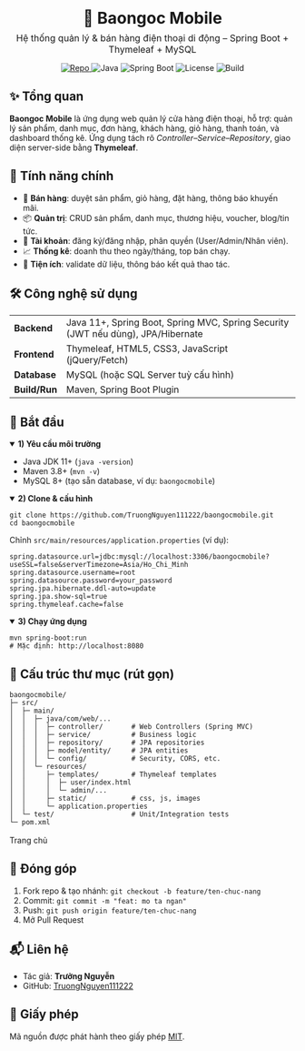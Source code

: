 <!-- README for baongocmobile (HTML) -->
<div align="center" style="margin-bottom:24px;">
  <h1 style="margin:0 0 8px;">📱 Baongoc Mobile</h1>
  <p style="font-size:16px; margin:0 0 12px;">
    Hệ thống quản lý & bán hàng điện thoại di động – Spring Boot + Thymeleaf + MySQL
  </p>

  <!-- Badges -->
  <p>
    <a href="https://github.com/TruongNguyen111222/baongocmobile">
      <img alt="Repo" src="https://img.shields.io/badge/GitHub-baongocmobile-24292e?logo=github&labelColor=181717&color=24292e">
    </a>
    <img alt="Java" src="https://img.shields.io/badge/Java-11%2B-red">
    <img alt="Spring Boot" src="https://img.shields.io/badge/Spring%20Boot-2.7%2B-6db33f">
    <img alt="License" src="https://img.shields.io/badge/License-MIT-informational">
    <img alt="Build" src="https://img.shields.io/badge/Build-Maven-1565c0">
  </p>
</div>

<!-- TÓM TẮT -->
<section style="margin: 16px 0;">
  <h2>✨ Tổng quan</h2>
  <p>
    <b>Baongoc Mobile</b> là ứng dụng web quản lý cửa hàng điện thoại, hỗ trợ:
    quản lý sản phẩm, danh mục, đơn hàng, khách hàng, giỏ hàng, thanh toán, và
    dashboard thống kê. Ứng dụng tách rõ <i>Controller–Service–Repository</i>,
    giao diện server-side bằng <b>Thymeleaf</b>.
  </p>
</section>

<!-- TÍNH NĂNG -->
<section style="margin: 16px 0;">
  <h2>🧩 Tính năng chính</h2>
  <ul>
    <li>🛒 <b>Bán hàng</b>: duyệt sản phẩm, giỏ hàng, đặt hàng, thông báo khuyến mãi.</li>
    <li>📦 <b>Quản trị</b>: CRUD sản phẩm, danh mục, thương hiệu, voucher, blog/tin tức.</li>
    <li>👤 <b>Tài khoản</b>: đăng ký/đăng nhập, phân quyền (User/Admin/Nhân viên).</li>
    <li>📈 <b>Thống kê</b>: doanh thu theo ngày/tháng, top bán chạy.</li>
    <li>🧰 <b>Tiện ích</b>: validate dữ liệu, thông báo kết quả thao tác.</li>
  </ul>
</section>

<!-- CÔNG NGHỆ -->
<section style="margin: 16px 0;">
  <h2>🛠️ Công nghệ sử dụng</h2>
  <table>
    <tr>
      <td><b>Backend</b></td>
      <td>Java 11+, Spring Boot, Spring MVC, Spring Security (JWT nếu dùng), JPA/Hibernate</td>
    </tr>
    <tr>
      <td><b>Frontend</b></td>
      <td>Thymeleaf, HTML5, CSS3, JavaScript (jQuery/Fetch)</td>
    </tr>
    <tr>
      <td><b>Database</b></td>
      <td>MySQL (hoặc SQL Server tuỳ cấu hình)</td>
    </tr>
    <tr>
      <td><b>Build/Run</b></td>
      <td>Maven, Spring Boot Plugin</td>
    </tr>
  </table>
</section>

<!-- BẮT ĐẦU -->
<section style="margin: 16px 0;">
  <h2>🚀 Bắt đầu</h2>
  <details open>
    <summary><b>1) Yêu cầu môi trường</b></summary>
    <ul>
      <li>Java JDK 11+ (<code>java -version</code>)</li>
      <li>Maven 3.8+ (<code>mvn -v</code>)</li>
      <li>MySQL 8+ (tạo sẵn database, ví dụ: <code>baongocmobile</code>)</li>
    </ul>
  </details>

  <details open>
    <summary><b>2) Clone & cấu hình</b></summary>
    <pre><code>git clone https://github.com/TruongNguyen111222/baongocmobile.git
cd baongocmobile
</code></pre>
    <p>Chỉnh <code>src/main/resources/application.properties</code> (ví dụ):</p>
    <pre><code>spring.datasource.url=jdbc:mysql://localhost:3306/baongocmobile?useSSL=false&amp;serverTimezone=Asia/Ho_Chi_Minh
spring.datasource.username=root
spring.datasource.password=your_password
spring.jpa.hibernate.ddl-auto=update
spring.jpa.show-sql=true
spring.thymeleaf.cache=false
</code></pre>
  </details>

  <details open>
    <summary><b>3) Chạy ứng dụng</b></summary>
    <pre><code>mvn spring-boot:run
# Mặc định: http://localhost:8080
</code></pre>
  </details>
</section>

<!-- CẤU TRÚC THƯ MỤC -->
<section style="margin: 16px 0;">
  <h2>📁 Cấu trúc thư mục (rút gọn)</h2>
  <pre><code>baongocmobile/
├─ src/
│  ├─ main/
│  │  ├─ java/com/web/...
│  │  │  ├─ controller/       # Web Controllers (Spring MVC)
│  │  │  ├─ service/          # Business logic
│  │  │  ├─ repository/       # JPA repositories
│  │  │  ├─ model/entity/     # JPA entities
│  │  │  └─ config/           # Security, CORS, etc.
│  │  └─ resources/
│  │     ├─ templates/        # Thymeleaf templates
│  │     │  ├─ user/index.html
│  │     │  └─ admin/...
│  │     ├─ static/           # css, js, images
│  │     └─ application.properties
│  └─ test/                   # Unit/Integration tests
└─ pom.xml
</code></pre>
</section>

<!-- ẢNH CHỤP -->
<section style="margin: 16px 0;">
 
  <p>
    Trang chủ
  </p>
</section>

<!-- GÓP Ý -->
<section style="margin: 16px 0;">
  <h2>🤝 Đóng góp</h2>
  <ol>
    <li>Fork repo & tạo nhánh: <code>git checkout -b feature/ten-chuc-nang</code></li>
    <li>Commit: <code>git commit -m "feat: mo ta ngan"</code></li>
    <li>Push: <code>git push origin feature/ten-chuc-nang</code></li>
    <li>Mở Pull Request</li>
  </ol>
</section>

<!-- LIÊN HỆ -->
<section style="margin: 16px 0;">
  <h2>📬 Liên hệ</h2>
  <ul>
    <li>Tác giả: <b>Trưởng Nguyễn</b></li>
    <li>GitHub: <a href="https://github.com/TruongNguyen111222">TruongNguyen111222</a></li>
  </ul>
</section>

<!-- LICENSE -->
<section style="margin: 16px 0;">
  <h2>📄 Giấy phép</h2>
  <p>Mã nguồn được phát hành theo giấy phép <a href="LICENSE">MIT</a>.</p>
</section>

